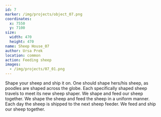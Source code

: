 ```yaml
---
id: 7
marker: /img/projects/object_07.png
coordinates:
  x: 7550
  y: 7100
size:
  width: 470
  height: 470
name: Sheep House_07
author: Ursa Prek
location: common
action: Feeding sheep
images:
  - /img/projects/07_01.png
---
```

Shape your sheep and ship it on. One should shape hers/his sheep, as poodles are shaped across the globe. Each specifically shaped sheep travels to meet its new sheep shaper. We shape and feed our sheep together. We shape the sheep and feed the sheep in a uniform manner. Each day the sheep is shipped to the next sheep feeder. We feed and ship our sheep together.